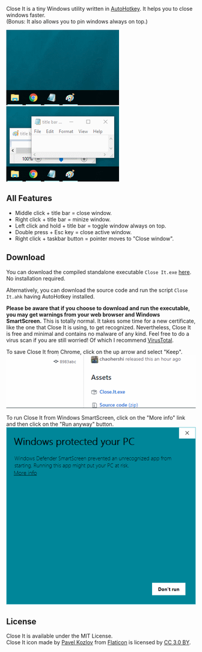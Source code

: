 Close It is a tiny Windows utility written in [AutoHotkey](https://autohotkey.com/). It helps you to close windows faster.  
(Bonus: It also allows you to pin windows always on top.)

![Close It Demo: Right click + taskbar button = pointer moves to "Close window".](img/Demo_RC_Pointer.gif) 
![Close It Demo: Left click and hold + title bar = toggle window always on top.](img/Demo_LCH_Pin.gif)

## All Features ##
- Middle click + title bar = close window.
- Right click + title bar = minize window.
- Left click and hold + title bar = toggle window always on top.
- Double press + Esc key = close active window.
- Right click + taskbar button = pointer moves to "Close window".

## Download ##
You can download the compiled standalone executable `Close It.exe` [here](https://github.com/chaohershi/Close-It/releases). No installation required.

Alternatively, you can download the source code and run the script `Close It.ahk` having AutoHotkey installed.

**Please be aware that if you choose to download and run the executable, you may get warnings from your web browser and Windows SmartScreen.** This is totally normal. It takes some time for a new certificate, like the one that Close It is using, to get recognized. Nevertheless, Close It is free and minimal and contains no malware of any kind. Feel free to do a virus scan if you are still worried! Of which I recommend [VirusTotal](https://www.virustotal.com/).

To save Close It from Chrome, click on the up arrow and select "Keep".  
![Save Close It from Chrome: Click on the up arrow and select "Keep"](img/Save_Close_It_from_Chrome.gif)

To run Close It from Windows SmartScreen, click on the "More info" link and then click on the "Run anyway" button.  
![Run Close It from Windows SmartScreen: Click on the "More info" link and then click on the "Run anyway" button.](img/Run_Close_It_from_Windows_Smartscreen.gif)

## License ##
Close It is available under the MIT License.  
Close It icon made by [Pavel Kozlov](https://www.flaticon.com/authors/pavel-kozlov) from [Flaticon](https://www.flaticon.com/free-icon/delete-button_70287) is licensed by [CC 3.0 BY](https://creativecommons.org/licenses/by/3.0/).
